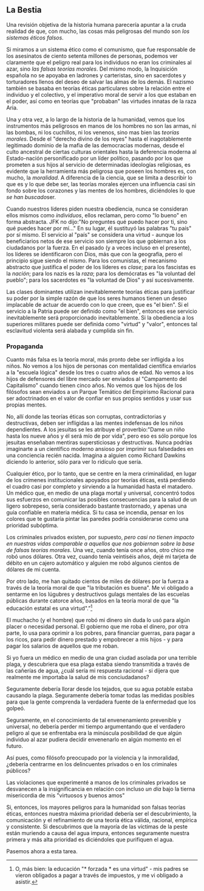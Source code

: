 ## La Bestia

Una revisión objetiva de la historia humana parecería apuntar a la cruda realidad de que, con mucho, las cosas más peligrosas del mundo son *los sistemas éticos falsos*.

Si miramos a un sistema ético como el comunismo, que fue responsable de los asesinatos de ciento setenta millones de personas, podemos ver claramente que el peligro real para los individuos no eran los criminales al azar, sino *las falsas teorías morales*. Del mismo modo, la Inquisición española no se apoyaba en ladrones y carteristas, sino en sacerdotes y torturadores llenos del deseo de salvar las almas de los demás. El nazismo también se basaba en teorías éticas particulares sobre la relación entre el individuo y el colectivo, y el imperativo moral de servir a los que estaban en el poder, así como en teorías que "probaban" las virtudes innatas de la raza Aria.

Una y otra vez, a lo largo de la historia de la humanidad, vemos que los instrumentos más peligrosos en manos de los hombres no son las armas, ni las bombas, ni los cuchillos, ni los venenos, sino mas bien las *teorías morales*. Desde el "derecho divino de los reyes" hasta el inagotablemente legitimado dominio de la mafia de las democracias modernas, desde el culto ancestral de ciertas culturas orientales hasta la deferencia moderna al Estado-nación personificado por un líder político, pasando por los que prometen a sus hijos al servicio de determinadas ideologías religiosas, es evidente que la herramienta más peligrosa que poseen los hombres es, con mucho, la *moralidad*. A diferencia de la ciencia, que se limita a describir lo que es y lo que debe ser, las teorías morales ejercen una influencia casi sin fondo sobre los corazones y las mentes de los hombres, diciéndoles lo que *se han buscado*ser.

Cuando nuestros líderes piden nuestra obediencia, nunca se consideran ellos mismos como *individuos*, ellos reclaman, pero como "lo bueno" en forma abstracta. JFK no dijo:"No preguntes qué puedo hacer por ti, sino qué puedes hacer por mí..." En su lugar, él sustituyó las palabras "tu país" por sí mismo. El servicio al "país" se considera una virtud - aunque los beneficiarios netos de ese servicio son siempre los que gobiernan a los ciudadanos por la fuerza. En el pasado (y a veces incluso en el presente), los líderes se identificaron con Dios, más que con la geografía, pero el principio sigue siendo el mismo. Para los comunistas, el mecanismo abstracto que justifica el poder de los líderes es *clase*; para los fascistas es la *nación*; para los nazis es la *raza*; para los demócratas es "la voluntad del pueblo"; para los sacerdotes es "la voluntad de Dios" y así sucesivamente.

Las clases dominantes utilizan inevitablemente teorías éticas para justificar su poder por la simple razón de que los seres humanos tienen un deseo implacable de actuar de acuerdo con lo que creen, que es "el bien". Si el servicio a la Patria puede ser definido como "el bien", entonces ese servicio inevitablemente será proporcionado inevitablemente. Si la obediencia a los superiores militares puede ser definida como "virtud" y "valor", entonces tal esclavitud violenta será alabada y cumplida sin fin.

### Propaganda

Cuanto más falsa es la teoría moral, más pronto debe ser infligida a los niños. No vemos a los hijos de personas con mentalidad científica enviarlos a la "escuela lógica" desde los tres o cuatro años de edad. No vemos a los hijos de defensores del libre mercado ser enviados al "Campamento del Capitalismo" cuando tienen cinco años. No vemos que los hijos de los filósofos sean enviados a un Parque Temático del Empirismo Racional para ser adoctrinados en el valor de confiar en sus propios sentidos y usar sus propias mentes.

No, allí donde las teorías éticas son corruptas, contradictorias y destructivas, deben ser infligidas a las mentes indefensas de los niños dependientes. A los jesuitas se les atribuye el proverbio:"Dame un niño hasta los nueve años y él será mío de por vida", pero eso es sólo porque los jesuitas enseñaban mentiras supersticiosas y destructivas. Nunca podrías imaginarte a un científico moderno ansioso por imprimir sus falsedades en una conciencia recién nacida. Imagina a alguien como Richard Dawkins diciendo lo anterior, sólo para ver lo ridículo que sería.

Cualquier ético, por lo tanto, que se centre en la mera criminalidad, en lugar de los crímenes institucionales apoyados por teorías éticas, está perdiendo el cuadro casi por completo y sirviendo a la humanidad hasta el matadero. Un médico que, en medio de una plaga mortal y universal, concentró todos sus esfuerzos en comunicar las posibles consecuencias para la salud de un ligero sobrepeso, sería considerado bastante trastornado, y apenas una guía confiable en materia médica. Si tu casa se incendia, pensar en los colores que te gustaría pintar las paredes podría considerarse como una prioridad subóptima.

Los criminales privados existen, por supuesto, *pero casi no tienen impacto en nuestras vidas comparable a aquellos que nos gobiernan sobre la base de falsas teorías morales*. Una vez, cuando tenía once años, otro chico me robó unos dólares. Otra vez, cuando tenía veintiséis años, dejé mi tarjeta de débito en un cajero automático y alguien me robó algunos cientos de dólares de mi cuenta.

Por otro lado, me han quitado cientos de miles de dólares por la fuerza a través de la teoría moral de que "la tributación es buena". Me vi obligado a sentarme en los lúgubres y destructivos gulags mentales de las escuelas públicas durante catorce años, basados en la teoría moral de que "la educación estatal es una virtud".”[^12]

El muchacho (y el hombre) que robó mi dinero sin duda lo usó para algún placer o necesidad personal. El gobierno que me roba el dinero, por otra parte, lo usa para oprimir a los pobres, para financiar guerras, para pagar a los ricos, para pedir dinero prestado y empobrecer a mis hijos - y para pagar los salarios de aquellos que me roban.

Si yo fuera un médico en medio de una gran ciudad asolada por una terrible plaga, y descubriera que esa plaga estaba siendo transmitida a través de las cañerías de agua, ¿cuál sería mi respuesta racional - si dijera que realmente me importaba la salud de mis conciudadanos?

Seguramente debería llorar desde los tejados, que su agua potable estaba causando la plaga. Seguramente debería tomar todas las medidas posibles para que la gente comprenda la verdadera fuente de la enfermedad que los golpeó.

Seguramente, en el conocimiento de tal envenenamiento prevenible y universal, no debería perder mi tiempo argumentando que el verdadero peligro al que se enfrentaba era la minúscula posibilidad de que algún individuo al azar pudiera decidir envenenarlo en algún momento en el futuro.

Así pues, como filósofo preocupado por la violencia y la inmoralidad, ¿debería centrarme en los delincuentes privados o en los criminales públicos?

Las violaciones que experimenté a manos de los criminales privados se desvanecen a la insignificancia en relación con incluso *un día* bajo la tierna misericordia de mis "virtuosos y buenos amos"

Si, entonces, los mayores peligros para la humanidad son falsas teorías éticas, entonces nuestra máxima prioridad debería ser el descubrimiento, la comunicación y el refinamiento de una teoría ética válida, racional, empírica y consistente. Si descubrimos que la mayoría de las víctimas de la peste están muriendo a causa del agua impura, entonces seguramente nuestra primera y más alta prioridad es diciéndoles que purifiquen el agua.

Pasemos ahora a esta tarea.

[^12]: O, más bien: la educación "* forzada * es una virtud" - mis padres se vieron obligados a pagar a través de impuestos, y me vi obligado a asistir.